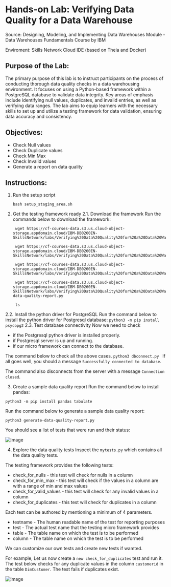# Hands-on Lab: Verifying Data Quality for a Data Warehouse

Source: Designing, Modeling, and Implementing Data Warehouses Module - Data Warehouses Fundamentals Course by IBM 

Enviroment: Skills Network Cloud IDE (based on Theia and Docker)

## Purpose of the Lab: 
The primary purpose of this lab is to instruct participants on the process of conducting thorough data quality checks in a data warehousing environment. It focuses on using a Python-based framework within a PostgreSQL database to validate data integrity. Key areas of emphasis include identifying null values, duplicates, and invalid entries, as well as verifying data ranges. The lab aims to equip learners with the necessary skills to set up and utilize a testing framework for data validation, ensuring data accuracy and consistency. 

## Objectives: 
- Check Null values
- Check Duplicate values
- Check Min Max
- Check Invalid values
- Generate a report on data quality

## Instructions: 
1. Run the setup script
    ```
    bash setup_staging_area.sh
    ```
    
2. Get the testing framework ready
  2.1. Download the framework
  Run the commands below to download the framework:
   ```
    wget https://cf-courses-data.s3.us.cloud-object-storage.appdomain.cloud/IBM-DB0260EN-SkillsNetwork/labs/Verifying%20Data%20Quality%20for%20a%20Data%20Warehouse/dataqualitychecks.py

    wget https://cf-courses-data.s3.us.cloud-object-storage.appdomain.cloud/IBM-DB0260EN-SkillsNetwork/labs/Verifying%20Data%20Quality%20for%20a%20Data%20Warehouse/dbconnect.py

    wget https://cf-courses-data.s3.us.cloud-object-storage.appdomain.cloud/IBM-DB0260EN-SkillsNetwork/labs/Verifying%20Data%20Quality%20for%20a%20Data%20Warehouse/mytests.py

    wget https://cf-courses-data.s3.us.cloud-object-storage.appdomain.cloud/IBM-DB0260EN-SkillsNetwork/labs/Verifying%20Data%20Quality%20for%20a%20Data%20Warehouse/generate-data-quality-report.py

    ls
    ```
  2.2. Install the python driver for PostgreSQL
  Run the command below to install the python driver for Postgresql database:
    ```
    python3 -m pip install psycopg2
    ```
  2.3. Test database connectivity
  Now we need to check
  - if the Postgresql python driver is installed properly.
  - if Postgresql server is up and running.
  - if our micro framework can connect to the database.
    
  The command below to check all the above cases.
    ```
    python3 dbconnect.py 
    ```
  If all goes well, you should a message `Successfully connected to database`.

  The command also disconnects from the server with a message `Connection closed`.
  
3. Create a sample data quality report 
Run the command below to install pandas:
  ```
  python3 -m pip install pandas tabulate
  ```
Run the command below to generate a sample data quality report: 
  ```
  python3 generate-data-quality-report.py
  ```
You should see a list of tests that were run and their status:

![image](https://github.com/ethanaire/Verifying-Data-Quality-for-a-Data-Warehouse-Lab/assets/88173327/b86986f8-9e7c-458a-9d73-26f9db435548)

4. Explore the data quality tests
Inspect the `mytests.py` which contains all the data quality tests.

The testing framework provides the following tests:
- check_for_nulls - this test will check for nulls in a column
- check_for_min_max - this test will check if the values in a column are with a range of min and max values
- check_for_valid_values - this test will check for any invalid values in a column
- check_for_duplicates - this test will check for duplicates in a column

Each test can be authored by mentioning a minimum of 4 parameters.
- testname - The human readable name of the test for reporting purposes
- test - The actual test name that the testing micro framework provides
- table - The table name on which the test is to be performed
- column - The table name on which the test is to be performed

We can customize our own tests and create new tests if wamted. 

For example, Let us now create a `new check_for_duplicates` test and run it.
The test below checks for any duplicate values in the column `customerid` in the table `DimCustomer`.
The test fails if duplicates exist.

![image](https://github.com/ethanaire/Verifying-Data-Quality-for-a-Data-Warehouse-Lab/assets/88173327/707caf0b-7de3-4a9d-8eef-3a2e3144d15b)




















